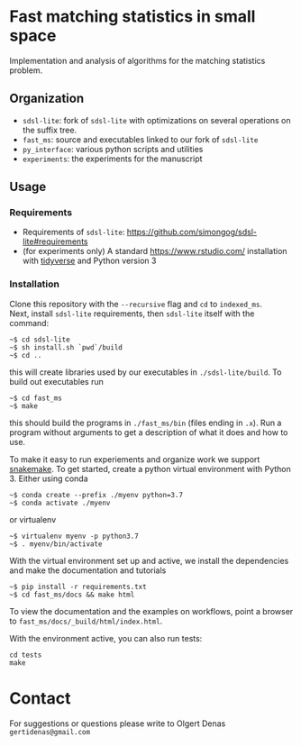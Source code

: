# Fast matching statistics in small space

Implementation and analysis of algorithms for the matching statistics problem. 

## Organization

 - `sdsl-lite`: fork of `sdsl-lite` with optimizations on several operations on the suffix tree.
 - `fast_ms`: source and executables linked to our fork of `sdsl-lite`
 - `py_interface`: various python scripts and utilities 
 - `experiments`: the experiments for the manuscript 
 
## Usage
### Requirements

 - Requirements of `sdsl-lite`: https://github.com/simongog/sdsl-lite#requirements
 - (for experiments only) A standard https://www.rstudio.com/ installation with [tidyverse](https://www.tidyverse.org/) and Python version 3

### Installation
Clone this repository with the `--recursive` flag and `cd` to `indexed_ms`.  
Next, install `sdsl-lite` requirements, then `sdsl-lite` itself with the command:

```
~$ cd sdsl-lite
~$ sh install.sh `pwd`/build
~$ cd ..
```

this will create libraries used by our executables in `./sdsl-lite/build`. To build out executables run

```
~$ cd fast_ms
~$ make
```

this should build the programs in `./fast_ms/bin` (files ending in `.x`). Run a program without arguments to get a description
of what it does and how to use.

To make it easy to run experiements and organize work we support [snakemake](https://snakemake.readthedocs.io/en/stable/index.html). To
get started, create a python virtual environment with Python 3. Either using conda

```
~$ conda create --prefix ./myenv python=3.7
~$ conda activate ./myenv
```
or virtualenv
```
~$ virtualenv myenv -p python3.7
~$ . myenv/bin/activate
```

With the virtual environment set up and active, we install the dependencies and make the documentation and tutorials

```
~$ pip install -r requirements.txt
~$ cd fast_ms/docs && make html
```

To view the documentation and the examples on workflows, point a browser to `fast_ms/docs/_build/html/index.html`.

With the environment active, you can also run tests:

```
cd tests
make
```


# Contact
For suggestions or questions please write to Olgert Denas `gertidenas@gmail.com`
